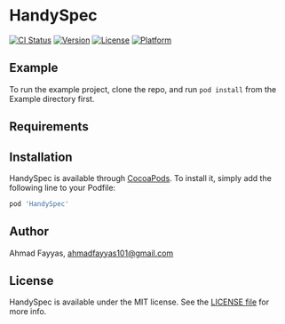 # HandySpec

[![CI Status](https://img.shields.io/travis/AhmadFayyas/HandySpec.svg?style=flat)](https://travis-ci.org/AhmadFayyas/HandySpec)
[![Version](https://img.shields.io/cocoapods/v/HandySpec.svg?style=flat)](https://cocoapods.org/pods/HandySpec)
[![License](https://img.shields.io/cocoapods/l/HandySpec.svg?style=flat)](https://cocoapods.org/pods/HandySpec)
[![Platform](https://img.shields.io/cocoapods/p/HandySpec.svg?style=flat)](https://cocoapods.org/pods/HandySpec)

## Example

To run the example project, clone the repo, and run `pod install` from the Example directory first.

## Requirements

## Installation

HandySpec is available through [CocoaPods](https://cocoapods.org). To install
it, simply add the following line to your Podfile:

```ruby
pod 'HandySpec'
```

## Author

Ahmad Fayyas, ahmadfayyas101@gmail.com

## License

HandySpec is available under the MIT license. See the [LICENSE file](https://github.com/AhmadFayyas/HandySpec/blob/master/LICENSE) for more info.
